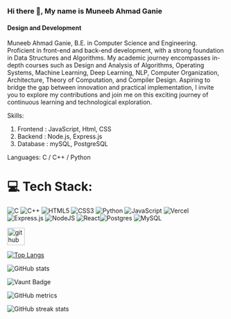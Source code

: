 ### Hi there 👋, My name is Muneeb Ahmad Ganie
#### Design and Development 
Muneeb Ahmad Ganie, B.E. in Computer Science and Engineering. Proficient in front-end and back-end development, with a strong foundation in Data Structures and Algorithms.
My academic journey encompasses in-depth courses such as Design and Analysis of Algorithms, Operating Systems, Machine Learning, Deep Learning, NLP, Computer Organization, Architecture, Theory of Computation, and Compiler Design. 
Aspiring to bridge the gap between innovation and practical implementation, I invite you to explore my contributions and join me on this exciting journey of continuous learning and technological exploration.


Skills: 
   1. Frontend : JavaScript, Html, CSS
   2. Backend : Node.js, Express.js
   3. Database : mySQL, PostgreSQL

Languages: C / C++ / Python


# 💻 Tech Stack:
![C](https://img.shields.io/badge/c-%2300599C.svg?style=for-the-badge&logo=c&logoColor=white) ![C++](https://img.shields.io/badge/c++-%2300599C.svg?style=for-the-badge&logo=c%2B%2B&logoColor=white) ![HTML5](https://img.shields.io/badge/html5-%23E34F26.svg?style=for-the-badge&logo=html5&logoColor=white) ![CSS3](https://img.shields.io/badge/css3-%231572B6.svg?style=for-the-badge&logo=css3&logoColor=white) ![Python](https://img.shields.io/badge/python-3670A0?style=for-the-badge&logo=python&logoColor=ffdd54) ![JavaScript](https://img.shields.io/badge/javascript-%23323330.svg?style=for-the-badge&logo=javascript&logoColor=%23F7DF1E) ![Vercel](https://img.shields.io/badge/vercel-%23000000.svg?style=for-the-badge&logo=vercel&logoColor=white) ![Express.js](https://img.shields.io/badge/express.js-%23404d59.svg?style=for-the-badge&logo=express&logoColor=%2361DAFB) ![NodeJS](https://img.shields.io/badge/node.js-6DA55F?style=for-the-badge&logo=node.js&logoColor=white) ![React](https://img.shields.io/badge/react-%2320232a.svg?style=for-the-badge&logo=react&logoColor=%2361DAFB)![Postgres](https://img.shields.io/badge/postgres-%23316192.svg?style=for-the-badge&logo=postgresql&logoColor=white) ![MySQL](https://img.shields.io/badge/mysql-%2300000f.svg?style=for-the-badge&logo=mysql&logoColor=white)

[<img src='https://cdn.jsdelivr.net/npm/simple-icons@3.0.1/icons/github.svg' alt='github' height='40'>](https://github.com/muneeb042)  

[![Top Langs](https://github-readme-stats.vercel.app/api/top-langs/?username=muneeb042)](https://github.com/anuraghazra/github-readme-stats)

![GitHub stats](https://github-readme-stats.vercel.app/api?username=muneeb042&show_icons=true)  

![Vaunt Badge](https://api.vaunt.dev/v1/github/entities/muneeb042/contributions?format=svg&private=false)  

![GitHub metrics](https://metrics.lecoq.io/muneeb042)  

![GitHub streak stats](https://streak-stats.demolab.com/?user=muneeb042)  


